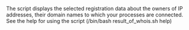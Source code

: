 The script displays the selected registration data about the owners of IP addresses, their domain names to which your processes are connected.
See the help for using the script (/bin/bash result_of_whois.sh help)
